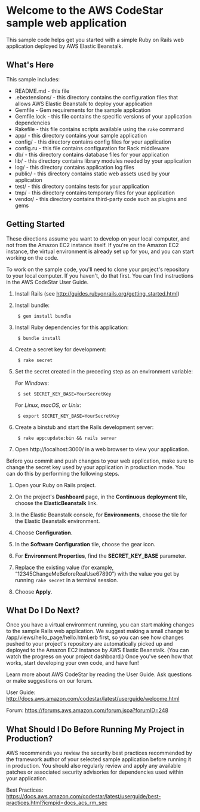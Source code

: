 Welcome to the AWS CodeStar sample web application
==================================================

This sample code helps get you started with a simple Ruby on Rails web application
deployed by AWS Elastic Beanstalk.

What's Here
-----------

This sample includes:

* README.md - this file
* .ebextensions/ - this directory contains the configuration files that allows
  AWS Elastic Beanstalk to deploy your application
* Gemfile - Gem requirements for the sample application
* Gemfile.lock - this file contains the specific versions of your application
  dependencies
* Rakefile - this file contains scripts available using the `rake` command
* app/ - this directory contains your sample application
* config/ - this directory contains config files for your application
* config.ru - this file contains configuration for Rack middleware
* db/ - this directory contains database files for your application
* lib/ - this directory contains library modules needed by your application
* log/ - this directory contains application log files
* public/ - this directory contains static web assets used by your application
* test/ - this directory contains tests for your application
* tmp/ - this directory contains temporary files for your application
* vendor/ - this directory contains third-party code such as plugins and gems


Getting Started
---------------

These directions assume you want to develop on your local computer, and not
from the Amazon EC2 instance itself. If you're on the Amazon EC2 instance, the
virtual environment is already set up for you, and you can start working on the
code.

To work on the sample code, you'll need to clone your project's repository to your
local computer. If you haven't, do that first. You can find instructions in the
AWS CodeStar User Guide.

1. Install Rails (see http://guides.rubyonrails.org/getting_started.html)

2. Install bundle:

        $ gem install bundle

3. Install Ruby dependencies for this application:

        $ bundle install

4. Create a secret key for development:

        $ rake secret

5. Set the secret created in the preceding step as an environment variable:

    For *Windows*:

        $ set SECRET_KEY_BASE=YourSecretKey

    For *Linux, macOS, or Unix*:

        $ export SECRET_KEY_BASE=YourSecretKey

6. Create a binstub and start the Rails development server:

        $ rake app:update:bin && rails server

7. Open http://localhost:3000/ in a web browser to view your application.

Before you commit and push changes to your web application, make sure to change the secret key used by your application
in production mode. You can do this by performing the following steps.

1. Open your Ruby on Rails project.

2. On the project's **Dashboard** page, in the **Continuous deployment** tile, choose the **ElasticBeanstalk** link.

3. In the Elastic Beanstalk console, for **Environments**, choose the tile for the Elastic Beanstalk environment.

4. Choose **Configuration**.

5. In the **Software Configuration** tile, choose the gear icon.

6. For **Environment Properties**, find the **SECRET_KEY_BASE** parameter.

7. Replace the existing value (for example, “12345ChangeMeBeforeRealUse67890”) with the value you get by running `rake secret` in a terminal session.

8. Choose **Apply**.

What Do I Do Next?
------------------

Once you have a virtual environment running, you can start making changes to
the sample Rails web application. We suggest making a small change to
/app/views/hello_page/hello.html.erb first, so you can see how changes pushed to
your project's repository are automatically picked up and deployed to the Amazon EC2
instance by AWS Elastic Beanstalk. (You can watch the progress on your project dashboard.)
Once you've seen how that works, start developing your own code, and have fun!

Learn more about AWS CodeStar by reading the User Guide.  Ask questions or make
suggestions on our forum.

User Guide: http://docs.aws.amazon.com/codestar/latest/userguide/welcome.html

Forum: https://forums.aws.amazon.com/forum.jspa?forumID=248

What Should I Do Before Running My Project in Production?
------------------

AWS recommends you review the security best practices recommended by the framework
author of your selected sample application before running it in production. You
should also regularly review and apply any available patches or associated security
advisories for dependencies used within your application.

Best Practices: https://docs.aws.amazon.com/codestar/latest/userguide/best-practices.html?icmpid=docs_acs_rm_sec
